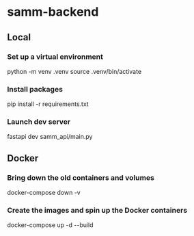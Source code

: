 # samm-backend

## Local
### Set up a virtual environment
python -m venv .venv
source .venv/bin/activate

### Install packages
pip install -r requirements.txt

### Launch dev server
fastapi dev samm_api/main.py


## Docker
### Bring down the old containers and volumes
docker-compose down -v

### Create the images and spin up the Docker containers
docker-compose up -d --build